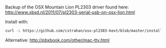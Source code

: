 Backup of the OSX Mountain Lion PL2303 driver found here: http://www.xbsd.nl/2011/07/pl2303-serial-usb-on-osx-lion.html

Install with:

```bash
curl -L https://github.com/cstrahan/osx-pl2303-kext/blob/master/install.sh?raw=true | sudo bash
```

Alternative: http://pbxbook.com/other/mac-tty.html
